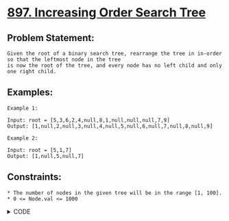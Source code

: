 # [897. Increasing Order Search Tree](https://leetcode.com/problems/increasing-order-search-tree/)

## Problem Statement:

```
Given the root of a binary search tree, rearrange the tree in in-order so that the leftmost node in the tree
is now the root of the tree, and every node has no left child and only one right child.
```

## Examples:

```
Example 1:

Input: root = [5,3,6,2,4,null,8,1,null,null,null,7,9]
Output: [1,null,2,null,3,null,4,null,5,null,6,null,7,null,8,null,9]

Example 2:

Input: root = [5,1,7]
Output: [1,null,5,null,7]
```

## Constraints:

```
* The number of nodes in the given tree will be in the range [1, 100].
* 0 <= Node.val <= 1000
```


<details>
  <summary> CODE </summary>
  
  ```cpp

// Recursion

// Modifying inorder search to get the increasing order search tree

/**
 * Definition for a binary tree node.
 * struct TreeNode {
 *     int val;
 *     TreeNode *left;
 *     TreeNode *right;
 *     TreeNode() : val(0), left(nullptr), right(nullptr) {}
 *     TreeNode(int x) : val(x), left(nullptr), right(nullptr) {}
 *     TreeNode(int x, TreeNode *left, TreeNode *right) : val(x), left(left), right(right) {}
 * };
 */
class Solution {
public:
    
    TreeNode *head = new TreeNode(-1);
    TreeNode *prev = head;
    
    void fun(TreeNode* root) {
        if(!root) return;
        
        fun(root -> left);
        
        prev -> right = root;
        prev = prev -> right;
        root -> left = NULL;
        
        fun(root -> right);
    }
    
    TreeNode* increasingBST(TreeNode* root) {
        
        fun(root);
        return (head -> right);
    }
};
  
  ```
  
</details>